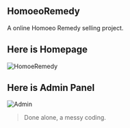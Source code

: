 ## HomoeoRemedy 
A online Homoeo Remedy selling project. 

## Here is Homepage

![HomoeRemedy](https://user-images.githubusercontent.com/9526172/32767896-af3a4836-c93f-11e7-9747-e27922ddf1e8.png)

## Here is Admin Panel

![Admin](https://user-images.githubusercontent.com/9526172/32767922-cce6fa64-c93f-11e7-91e5-0874722a4f1c.png)

>Done alone, a messy coding. 
